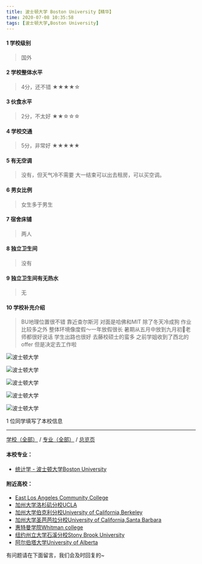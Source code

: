 ```yaml
---
title: 波士顿大学 Boston University【精华】
time: 2020-07-08 10:35:58
tags: [波士顿大学,Boston University]
---
```

#### 1 学校级别
> 国外


#### 2 学校整体水平
> 4分，还不错
★★★★☆


#### 3 伙食水平
>  2分，不太好
★★☆☆☆


#### 4 学校交通
> 5分，非常好
★★★★★


#### 5 有无空调
> 没有，但天气冷不需要 大一结束可以出去租房，可以买空调。


#### 6 男女比例
> 女生多于男生


#### 7 宿舍床铺
> 两人
 

#### 8 独立卫生间
> 没有


#### 9 独立卫生间有无热水
> 无


#### 10 学校补充介绍
> BU地理位置很不错 靠近查尔斯河 对面是哈佛和MIT 除了冬天冷成狗 作业比较多之外 整体环境像度假～一年放假很长 暑期从五月中放到九月初🤗老师都很好说话 学生出路也很好 去藤校硕士的蛮多 之前学姐收到了西北的offer 但是决定去工作啦

![波士顿大学](https://upload-images.jianshu.io/upload_images/6506516-76c0d0e46a409813.jpg?imageMogr2/auto-orient/strip%7CimageView2/2/w/1240)

![波士顿大学](https://upload-images.jianshu.io/upload_images/6506516-cfdc410aa3824731.jpg?imageMogr2/auto-orient/strip%7CimageView2/2/w/1240)

![波士顿大学](https://upload-images.jianshu.io/upload_images/6506516-9bb53e3dfbaaad18.jpg?imageMogr2/auto-orient/strip%7CimageView2/2/w/1240)

![波士顿大学](https://upload-images.jianshu.io/upload_images/6506516-147eaef577e20471.jpg?imageMogr2/auto-orient/strip%7CimageView2/2/w/1240)

![波士顿大学](http://upload-images.jianshu.io/upload_images/6506516-4fd3158ed1b1ca67.jpg?imageMogr2/auto-orient/strip%7CimageView2/2/w/1240)

1 位同学填写了本校信息
***
[学校（全部）](https://univgo.github.io/2020/07/09/学校汇总页) / [专业（全部）](https://univgo.github.io/2020/07/09/专业汇总页) / [总览页](https://univgo.github.io/2020/07/09/总览)
#### 本校专业：
- [统计学 - 波士顿大学Boston University](https://univgo.github.io/2020/07/08/统计学%20-%20波士顿大学Boston%20University) 

#### 附近高校：
- [East Los Angeles Community College](https://univgo.github.io/2020/07/08/东洛杉矶学院East%20Los%20Angeles%20College) 
- [加州大学洛杉矶分校UCLA](https://univgo.github.io/2020/07/08/加州大学洛杉矶分校%20UCLA)
- [加州大学伯克利分校University of California,Berkeley](https://univgo.github.io/2020/07/08/加州大学伯克利分校%20University%20of%20California,%20Berkeley) 
- [加州大学圣芭芭拉分校University of California,Santa Barbara](https://univgo.github.io/2020/07/08/加州大学圣芭芭拉分校%20University%20of%20California，Santa%20Barbara) 
- [惠特曼学院Whitman college](https://univgo.github.io/2020/07/08/惠特曼学院%20Whitman%20college) 
- [纽约州立大学石溪分校Stony Brook University](https://univgo.github.io/2020/07/08/纽约州立大学石溪分校%20Stony%20Brook%20University)
- [阿尔伯塔大学University of Alberta](https://univgo.github.io/2020/07/08/阿尔伯塔大学University%20of%20Alberta)





有问题请在下面留言，我们会及时回复的~
